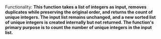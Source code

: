 Functionality: **This function takes a list of integers as input, removes duplicates while preserving the original order, and returns the count of unique integers. The input list remains unchanged, and a new sorted list of unique integers is created internally but not returned. The function's primary purpose is to count the number of unique integers in the input list.**
